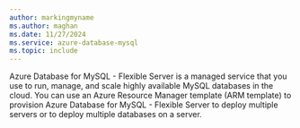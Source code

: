 ```yaml
---
author: markingmyname
ms.author: maghan
ms.date: 11/27/2024
ms.service: azure-database-mysql
ms.topic: include
---
```


Azure Database for MySQL - Flexible Server is a managed service that you use to run, manage, and scale highly available MySQL databases in the cloud. You can use an Azure Resource Manager template (ARM template) to provision Azure Database for MySQL - Flexible Server to deploy multiple servers or to deploy multiple databases on a server.
